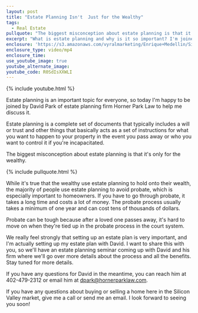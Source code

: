 ```yaml
---
layout: post
title: "Estate Planning Isn't  Just for the Wealthy"
tags:
  - Real Estate
pullquote: "The biggest misconception about estate planning is that it's only for the wealthy."
excerpt: "What is estate planning and why is it so important? I'm joined today by estate attorney David Park to help me break it down for you."
enclosure: 'https://s3.amazonaws.com/vyralmarketing/Enrique+Medellin/Silicon+Valley+Real+Estate-+Estate+Planning+Isnt+Just+for+the+Wealthy.mp4'
enclosure_type: video/mp4
enclosure_time:
use_youtube_image: true
youtube_alternate_image:
youtube_code: R0SdIsXXWLI
---
```



{% include youtube.html %}

Estate planning is an important topic for everyone, so today I'm happy to be joined by David Park of estate planning firm Horner Park Law to help me discuss it.&nbsp;

Estate planning is a complete set of documents that typically includes a will or trust and other things that basically acts as a set of instructions for what you want to happen to your property in the event you pass away or who you want to control it if you're incapacitated.&nbsp;

The biggest misconception about estate planning is that it's only for the wealthy.&nbsp;

{% include pullquote.html %}

While it's true that the wealthy use estate planning to hold onto their wealth, the majority of people use estate planning to avoid probate, which is especially important to homeowners. If you have to go through probate, it takes a long time and costs a lot of money. The probate process usually takes a minimum of one year and can cost tens of thousands of dollars.&nbsp;

Probate can be tough because after a loved one passes away, it's hard to move on when they're tied up in the probate process in the court system.

We really feel strongly that setting up an estate plan is very important, and I'm actually setting up my estate plan with David. I want to share this with you, so we'll have an estate planning seminar coming up with David and his firm where we'll go over more details about the process and all the benefits. Stay tuned for more details.

If you have any questions for David in the meantime, you can reach him at 402-479-2312 or email him at dpark@hornerparklaw.com.

If you have any questions about buying or selling a home here in the Silicon Valley market, give me a call or send me an email. I look forward to seeing you soon!